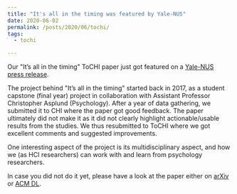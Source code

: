 ```yaml
---
title: "It's all in the timing was featured by Yale-NUS"
date: 2020-06-02
permalink: /posts/2020/06/tochi/
tags:
  - tochi

---
```



Our \"It’s all in the timing\" ToCHI paper just got featured on a [Yale-NUS press release](https://www.yale-nus.edu.sg/newsroom/smart-devices-should-space-out-vibrations-to-maximise-user-alert-benefits-and-minimise-distractions/).

The project behind \"It’s all in the timing\" started back in 2017, as a student capstone (final year) project in collaboration with Assistant Professor Christopher Asplund (Psychology). After a year of data gathering, we submitted it to CHI where the paper got good feedback. The paper ultimately did not make it as it did not clearly highlight actionable/usable results from the studies. We thus resubmitted to ToCHI where we got excellent comments and suggested improvements.

One interesting aspect of the project is its multidisciplinary aspect, and how we (as HCI researchers) can work with and learn from psychology researchers.

In case you did not do it yet, please have a look at the paper either on [arXiv](https://arxiv.org/pdf/2003.09100.pdf) or [ACM DL](https://dl.acm.org/doi/abs/10.1145/3386358).
